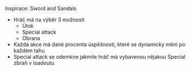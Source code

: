 Inspirace: Sword and Sandals
- Hráč má na výběr 3 možnosti
	- Útok
	- Special attack
	- Obrana
- Každá akce má dané procenta úspěšnosti, které se dynamicky mění po každém tahu
- Special attack se odemkne jakmile hráč má vybavenou nějakou Special zbraň v loadoutu
